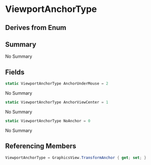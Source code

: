 # ViewportAnchorType

## Derives from Enum

## Summary

No Summary
## Fields

```c#
static ViewportAnchorType AnchorUnderMouse = 2
```
No Summary
```c#
static ViewportAnchorType AnchorViewCenter = 1
```
No Summary
```c#
static ViewportAnchorType NoAnchor = 0
```
No Summary
## Referencing Members

```c#
ViewportAnchorType = GraphicsView.TransformAnchor { get; set; } 
```
